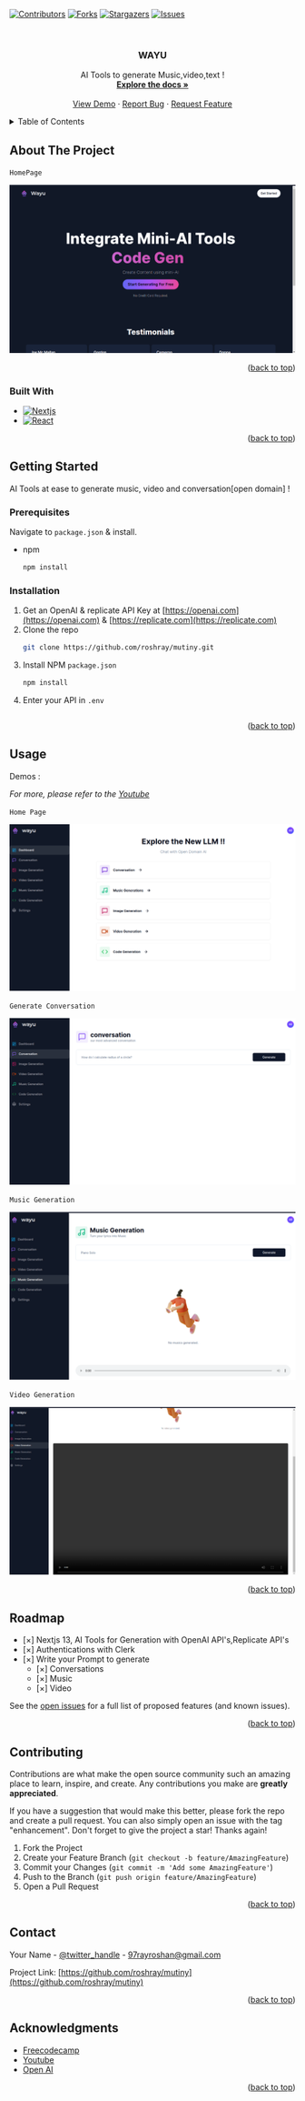 <a name="readme-top"></a>

[![Contributors][contributors-shield]][contributors-url]
[![Forks][forks-shield]][forks-url]
[![Stargazers][stars-shield]][stars-url]
[![Issues][issues-shield]][issues-url]


<!-- PROJECT LOGO -->
<br />
<div align="center">

<h3 align="center">WAYU</h3>

  <p align="center">
    AI Tools to generate Music,video,text !
    <br />
    <a href="/PITCH.md"><strong>Explore the docs »</strong></a>
    <br />
    <br />
    <a href="https://www.youtube.com/watch?v=a0laOW6pfWE">View Demo</a>
    ·
    <a href="https://github.com/roshray/mutiny/issues">Report Bug</a>
    ·
    <a href="https://github.com/roshray/mutiny/issues">Request Feature</a>
  </p>
</div>



<!-- TABLE OF CONTENTS -->
<details>
  <summary>Table of Contents</summary>
  <ol>
    <li>
      <a href="#about-the-project">About The Project</a>
      <ul>
        <li><a href="#built-with">Built With</a></li>
      </ul>
    </li>
    <li>
      <a href="#getting-started">Getting Started</a>
      <ul>
        <li><a href="#prerequisites">Prerequisites</a></li>
        <li><a href="#installation">Installation</a></li>
      </ul>
    </li>
    <li><a href="#usage">Usage</a></li>
    <li><a href="#roadmap">Roadmap</a></li>
    <li><a href="#contributing">Contributing</a></li>
    <li><a href="#license">License</a></li>
    <li><a href="#contact">Contact</a></li>
    <li><a href="#acknowledgments">Acknowledgments</a></li>
  </ol>
</details>

<!-- ABOUT THE PROJECT -->
## About The Project

`HomePage`

![color](/wayu/public/demo/landing.png)

<p align="right">(<a href="#readme-top">back to top</a>)</p>



### Built With

* [![Nextjs][Next.js]][Next-url]
* [![React][React.js]][React-url]


<p align="right">(<a href="#readme-top">back to top</a>)</p>



<!-- GETTING STARTED -->
## Getting Started

AI Tools at ease to generate music,  video and conversation[open domain] !

### Prerequisites

Navigate to `package.json` & install.
* npm
  ```sh
  npm install 
  ```

### Installation

1. Get an OpenAI & replicate API Key at [https://openai.com](https://openai.com) & [https://replicate.com](https://replicate.com) 
2. Clone the repo
   ```sh
   git clone https://github.com/roshray/mutiny.git
   ```
3. Install NPM `package.json`
   ```sh
   npm install
   ```
4. Enter your API in `.env`
   ```js
   
   ```

<p align="right">(<a href="#readme-top">back to top</a>)</p>



<!-- USAGE EXAMPLES -->
## Usage

Demos :

_For more, please refer to the [Youtube](https://www.youtube.com/watch?v=a0laOW6pfWE)_

`Home Page`

![color](/wayu/public/demo/homepage.png)

`Generate Conversation`

![color](/wayu/public/demo/genCon.png)

`Music Generation`

![color](/wayu/public/demo/music.png)

`Video Generation`

![color](/wayu/public/demo/video.png)

<p align="right">(<a href="#readme-top">back to top</a>)</p>



<!-- ROADMAP -->
## Roadmap

- [×] Nextjs 13, AI Tools for Generation with OpenAI API's,Replicate API's
- [×] Authentications with Clerk
- [×] Write your Prompt to generate
    - [×] Conversations
    - [×] Music 
    - [×] Video

See the [open issues](https://github.com/roshray/mutiny/issues) for a full list of proposed features (and known issues).

<p align="right">(<a href="#readme-top">back to top</a>)</p>


<!-- CONTRIBUTING -->
## Contributing

Contributions are what make the open source community such an amazing place to learn, inspire, and create. 
Any contributions you make are **greatly appreciated**.

If you have a suggestion that would make this better, please fork the repo and create a pull request. You can also simply open an issue with the tag "enhancement".
Don't forget to give the project a star! Thanks again!

1. Fork the Project
2. Create your Feature Branch (`git checkout -b feature/AmazingFeature`)
3. Commit your Changes (`git commit -m 'Add some AmazingFeature'`)
4. Push to the Branch (`git push origin feature/AmazingFeature`)
5. Open a Pull Request

<p align="right">(<a href="#readme-top">back to top</a>)</p>



<!-- CONTACT -->
## Contact

Your Name - [@twitter_handle](https://twitter.com/rosh_ray_) - 97rayroshan@gmail.com

Project Link: [https://github.com/roshray/mutiny](https://github.com/roshray/mutiny)

<p align="right">(<a href="#readme-top">back to top</a>)</p>



<!-- ACKNOWLEDGMENTS -->
## Acknowledgments

* [Freecodecamp](https://freecodecamp.com)
* [Youtube](https://youtube.com)
* [Open AI](https://openai.com)

<p align="right">(<a href="#readme-top">back to top</a>)</p>


<!-- MARKDOWN LINKS & IMAGES -->
<!-- https://www.markdownguide.org/basic-syntax/#reference-style-links -->
[contributors-shield]: https://img.shields.io/github/contributors/roshray/mutiny.svg?style=for-the-badge
[contributors-url]: https://github.com/roshray/mutiny/graphs/contributors
[forks-shield]: https://img.shields.io/github/forks/roshray/mutiny.svg?style=for-the-badge
[forks-url]: https://github.com/roshray/mutiny/network/members
[stars-shield]: https://img.shields.io/github/stars/roshray/mutiny.svg?style=for-the-badge
[stars-url]: https://github.com/roshray/mutiny/stargazers
[issues-shield]: https://img.shields.io/github/issues/roshray/mutiny.svg?style=for-the-badge
[issues-url]: https://github.com/roshray/mutiny/issues
[license-shield]: https://img.shields.io/github/license/roshray/mutiny.svg?style=for-the-badge
[license-url]: https://github.com/roshray/mutiny/blob/master/LICENSE.txt
[linkedin-shield]: https://img.shields.io/badge/-LinkedIn-black.svg?style=for-the-badge&logo=linkedin&colorB=555
[linkedin-url]: https://linkedin.com/in/linkedin_username
[product-screenshot]: images/screenshot.png
[Next.js]: https://img.shields.io/badge/next.js-000000?style=for-the-badge&logo=nextdotjs&logoColor=white
[Next-url]: https://nextjs.org/
[React.js]: https://img.shields.io/badge/React-20232A?style=for-the-badge&logo=react&logoColor=61DAFB
[React-url]: https://reactjs.org/

